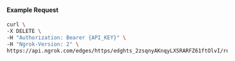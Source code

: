<!-- Code generated for API Clients. DO NOT EDIT. -->

#### Example Request

```bash
curl \
-X DELETE \
-H "Authorization: Bearer {API_KEY}" \
-H "Ngrok-Version: 2" \
https://api.ngrok.com/edges/https/edghts_2zsqnyAKnqyLXSRARFZ61ftOlvI/routes/edghtsrt_2zsqntTn3fuAFphxJ4mfIMrwVUX/compression
```
